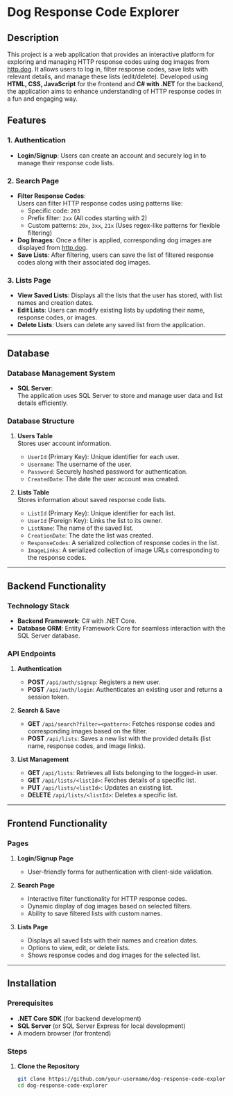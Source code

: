 

# Dog Response Code Explorer

## Description
This project is a web application that provides an interactive platform for exploring and managing HTTP response codes using dog images from [http.dog](https://http.dog/). It allows users to log in, filter response codes, save lists with relevant details, and manage these lists (edit/delete). Developed using **HTML, CSS, JavaScript** for the frontend and **C# with .NET** for the backend, the application aims to enhance understanding of HTTP response codes in a fun and engaging way.

## Features

### **1. Authentication**
- **Login/Signup**: Users can create an account and securely log in to manage their response code lists.

### **2. Search Page**
- **Filter Response Codes**:  
  Users can filter HTTP response codes using patterns like:
  - Specific code: `203`
  - Prefix filter: `2xx` (All codes starting with 2)
  - Custom patterns: `20x`, `3xx`, `21x` (Uses regex-like patterns for flexible filtering)
- **Dog Images**: Once a filter is applied, corresponding dog images are displayed from [http.dog](https://http.dog/).
- **Save Lists**: After filtering, users can save the list of filtered response codes along with their associated dog images.

### **3. Lists Page**
- **View Saved Lists**: Displays all the lists that the user has stored, with list names and creation dates.
- **Edit Lists**: Users can modify existing lists by updating their name, response codes, or images.
- **Delete Lists**: Users can delete any saved list from the application.

---

## Database

### **Database Management System**
- **SQL Server**:  
  The application uses SQL Server to store and manage user data and list details efficiently.

### **Database Structure**

1. **Users Table**  
   Stores user account information.
   - `UserId` (Primary Key): Unique identifier for each user.  
   - `Username`: The username of the user.  
   - `Password`: Securely hashed password for authentication.  
   - `CreatedDate`: The date the user account was created.

2. **Lists Table**  
   Stores information about saved response code lists.  
   - `ListId` (Primary Key): Unique identifier for each list.  
   - `UserId` (Foreign Key): Links the list to its owner.  
   - `ListName`: The name of the saved list.  
   - `CreationDate`: The date the list was created.  
   - `ResponseCodes`: A serialized collection of response codes in the list.  
   - `ImageLinks`: A serialized collection of image URLs corresponding to the response codes.

---

## Backend Functionality

### **Technology Stack**
- **Backend Framework**: C# with .NET Core.
- **Database ORM**: Entity Framework Core for seamless interaction with the SQL Server database.

### **API Endpoints**

1. **Authentication**
   - **POST** `/api/auth/signup`: Registers a new user.  
   - **POST** `/api/auth/login`: Authenticates an existing user and returns a session token.

2. **Search & Save**
   - **GET** `/api/search?filter=<pattern>`: Fetches response codes and corresponding images based on the filter.  
   - **POST** `/api/lists`: Saves a new list with the provided details (list name, response codes, and image links).

3. **List Management**
   - **GET** `/api/lists`: Retrieves all lists belonging to the logged-in user.  
   - **GET** `/api/lists/<listId>`: Fetches details of a specific list.  
   - **PUT** `/api/lists/<listId>`: Updates an existing list.  
   - **DELETE** `/api/lists/<listId>`: Deletes a specific list.

---

## Frontend Functionality

### **Pages**

1. **Login/Signup Page**
   - User-friendly forms for authentication with client-side validation.

2. **Search Page**
   - Interactive filter functionality for HTTP response codes.  
   - Dynamic display of dog images based on selected filters.  
   - Ability to save filtered lists with custom names.

3. **Lists Page**
   - Displays all saved lists with their names and creation dates.  
   - Options to view, edit, or delete lists.  
   - Shows response codes and dog images for the selected list.

---

## Installation

### Prerequisites
- **.NET Core SDK** (for backend development)
- **SQL Server** (or SQL Server Express for local development)
- A modern browser (for frontend)

### Steps

1. **Clone the Repository**
   ```bash
   git clone https://github.com/your-username/dog-response-code-explorer.git
   cd dog-response-code-explorer
